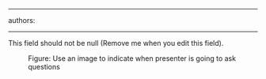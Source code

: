 

---
authors:

---




<span class='intro'> This field should not be null (Remove me when you edit this field). </span>


  <dl>
    <dt><img alt="" class="ms-rteCustom-ImageArea" src="/Standards/Communication/RulesToBetterPowerpointPresentations/PublishingImages/SSWQuestionMark.gif" /></dt>
    <dd class="ms-rteCustom-FigureNormal">Figure&#58; Use an image to indicate when presenter is going to ask questions</dd>
</dl>



